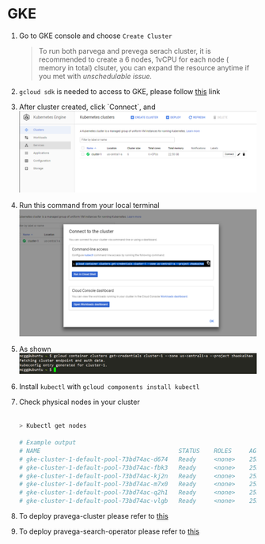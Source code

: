 # GKE

1. Go to GKE console and choose `Create Cluster` 
   > To run both parvega and prevega serach cluster, it is recommended to create a 6 nodes, 1vCPU for each node \( memory in total\) clsuter, you can expand the resource anytime if you met with _unschedulable issue._
2. `gcloud sdk` is needed to access to GKE, please follow [this](https://cloud.google.com/sdk/docs/quickstart-linux) link
3. After cluster created, click \`Connect\`, and 
   ![](/assets/connect1)

4. Run this command from your local terminal
   ![](/assets/connect2.png)
5. As shown
   ![](/assets/connect3.png)
6. Install `kubectl` with `gcloud components install kubectl`
7. Check physical nodes in your cluster
      ```bash
   
      > Kubectl get nodes

      # Example output
      # NAME                                       STATUS    ROLES     AGE       VERSION
      # gke-cluster-1-default-pool-73bd74ac-d674   Ready     <none>    25m       v1.9.7-gke.5
      # gke-cluster-1-default-pool-73bd74ac-fbk3   Ready     <none>    25m       v1.9.7-gke.5
      # gke-cluster-1-default-pool-73bd74ac-kj2n   Ready     <none>    25m       v1.9.7-gke.5
      # gke-cluster-1-default-pool-73bd74ac-m7x0   Ready     <none>    25m       v1.9.7-gke.5
      # gke-cluster-1-default-pool-73bd74ac-q2h1   Ready     <none>    25m       v1.9.7-gke.5
      # gke-cluster-1-default-pool-73bd74ac-vlgb   Ready     <none>    25m       v1.9.7-gke.5
      
      ```
8. To deploy pravega-cluster please refer to [this](https://github.com/pravega/pravega-operator)
9. To deploy pravega-search-operator please refer to [this](https://asdstash.isus.emc.com/projects/NAUT/repos/platform/browse/go/pravega-search-operator?at=refs%2Fheads%2Ffeature-pravega-search-operator)








